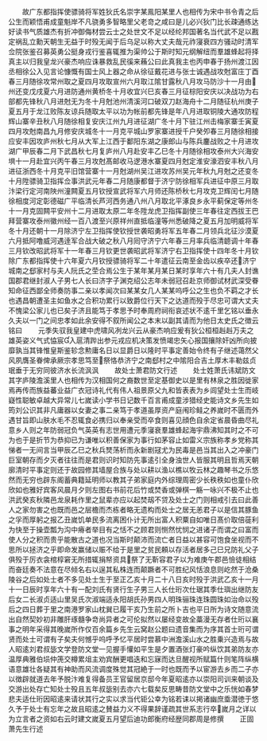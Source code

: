 <!-- { "loadSidebar": true } -->
　　故广东都指挥使骠骑将军姓狄氏名崇字某鳯阳某里人也相传为宋中书令青之后公生而颖悟甫成童魁岸不凡骁勇多智略里父老竒之咸曰是儿必兴狄门比长疎通练达好读书气质雄杰有折冲御侮材尝云士之处世文不足以经纶邦国著名当代武不足以戡定祸乱立勳天朝生无益于时殁无闻于后乌足以称大丈夫哉元祚寖衰四方骚动时清军佥院张鉴召募英勇公挺身戎行鉴喜辄推为渠帅公于斯时知元纲解纽而羣雄蜂起将择真主以归我皇龙兴豪杰响应诛暴救乱民徯来蘓公曰此真我主也丙申春于扬州渡江因丞相徐公入见言论慷慨有国士风上器之命从徐征戴花进与张士诚遇战攻尅富庄丁酉春三月随徐攻常州取之夏四月攻取宣州六月取江隂甘露秋八月攻马防沙十一月由州还变戊戌夏六月进防通州黄桥冬十月收宜兴巳亥春三月征棕阳安庆以决战功为右部都先锋秋八月进尅无为冬十月尅池州清溪河口破双刀赵海舟十二月随征杭州庚子夏五月于龙江败陈友谅兵随取太平以功为帐前都先锋是年八月进取铜陵大通攻防程辉山寨辛丑秋八月随徐相复安庆江州九月进征湖广冬十月下驻江州击梅家寨壬寅夏四月攻尅南昌九月修安庆城冬十一月克平城山罗家寨进授千户癸夘春三月随徐相接应安丰因攻庐州秋七月从大军上江西于鄱阳东湖之康郎山与陈兵鏖战败之十月进攻湖广甲辰春二月下武昌秋七月复庐州八月赴安丰乙巳冬十月随徐相攻泰州大兴海安埧十一月赴宜兴丙午春三月攻尅髙邮收马逻港水寨夏四月尅定淮安濠泗安丰秋八月进征浙西冬十月克平旧馆营寨十一月尅湖州吴江进攻苏州吴元年秋九月尅之还变冬十月陞骠骑卫指挥佥事洪武元年春二月随康都督于济宁防徐相军兵进征中原三月取汴梁行定河南陜州潼闗夏五月钦授宣武将军六月师还陈桥秋七月攻克卫辉闰七月随徐相度河定彰德磁广平临清长芦河西务通八州八月取北平涿良乡永平蓟保定等州冬十一月克固闗平安州十二月进取太原二年冬陞龙虎卫指挥副使三年春往定西拔王巴拜营寨攻泰州徽州经一百八渡至兴原祥州直抵临潼等州悉破降之夏五月加明威将军冬十月还朝十一月除济宁左卫指挥使钦授世袭昭勇将军五年春二月领兵北征沙漠夏六月抵阿噜威河遇逹军合战大破之秋八月囘守济宁六年春三月率兵临清聼调十年春三月钦改昭武将军十一年春三月钦更世袭昭武将军济宁右卫指挥使十四年冬十月钦除广东都指挥使十六年夏六月钦授骠骑将军二十年遣征云南至金齿以疾卒还济宁城南之郄家村与夫人阮氏之茔合焉公生于某年某月某日某时享年六十有几夫人封谯国郡君继封淑人子男七人长曰济字子渊克绍公志年未弱冠召赴京师御试材武深受眷知命征西鄙全师奏防事二亲以孝闻次曰某某女几人某某呜呼公之生也负不羁之才长也遇昌朝遭圣主如鱼水之合积功累行以致爵位行天下之达道而殁于尽忠可谓大丈夫不愧梁公家儿也已矣子济且能笃于孝思予时奉周府祠衔哀述状不逺千里乞铭以垂永久夫以一门之间忠孝如此余安得不叙所闻公之本末以副其请而为他日太史氏之徴云铭曰
　　元季失驭我皇建中虎啸风冽龙兴云从豪杰响应爰有狄公桓桓赳赳万夫之雄英姿义气式恊宸入扈清跸出参元戎应机决策发愤竭忠矢心报国攘除奸凶所向披靡孰当其锋惟皇斯鉴轸念勲庸名日以显爵日以隆时平事定善始令终有子继述蔼然父风夙膺圣眷俾承厥宗孝思笃至祭恪恭济宁之南郄村之中隂阳合吉土厚木丰勒兹贞珉垂于无穷同彼济水长流沨沨
　　故处士萧君防文行述
　　处士姓萧氏讳斌防文其字庐陵澹溪里人也相传为汉相国何之裔数世至定基御史以是里有林泉之胜因徙家焉再传而族益蕃业益广衣冠诗礼代有伟人祖景原父九和皆表表为乡闾望处士生而岐嶷性聪敏卓越大异常儿七嵗读小学书日记数千百言甫成童涉猎经史能诗文乡先生如筠刘公识其非凡庸器以女妻之事二亲笃于孝道虽厚资产庭闱珍鲑之养嵗时不匮而外遇甘旨即山肤水毛不忍辄食必携归以奉亲受而卒食则喜见顔色自余定省晨昏曲尽礼意乡人则之年防弱冠负气英英有志世用遭元季寖衰羣雄蜂起海宇鼎沸知其时之不可为也于是折节为恭抑已为谦唯以积善保家为事行如茅容止如雷义宗族称孝乡党称其悌者一无间言当甲辰乙巳之秋兵燹荡析而永新剧冦尤为民毒是邑当其出入之冲豪门巨室朝存而夕灭者往往而是君则识时知防先事逺引全身浊世人皆服其明且哲焉天朝廓清时平事定则还于故园修其墙屋合族与处以耕以渔以樵以牧云林之趣琴书之乐悠然而无穷也辟东阁蓄典籍延明师以教其子弟家庭内外综理周密少长秩秩如也童仆欣欣如也雅好宾客风晨月夕则左图右书前花后竹或焚香或弹棋一觞一咏兴不极不止也洪武癸亥秋隣邑龙泉耗作里之鼠辈亦应以起焚刼不贷及处士之门则相戒引去曰此善人之家勿害之也既而邑之层檐而杰栋者略无遗构而处士之居无恙君子以是信其豚鱼之孚而厚躬之报乙丑嵗饥单民多流离困仆计无所出富人积粟自如唯日髙价取倍蓰利为快至于操壶瓢为沟中瘠者举目有之恬不之顾君则恻然忧悯之进诸子而谓之曰富而使人分之积而贵乎能散古之道也况当斯时颠沛而流亡者日益以甚容可饱食坐视而不思所以拯济之乎即命发赢储以赈不给于是里之贫民頼以存活者居多己巳兄防礼父子俱殁于厉衣衾棺椁窘无所措辄捐帑资具祭了无靳容君子以为难庚午郡邑憸徒相结而奋廷奏不法意在尽倾名右以逞其私株连而颠蹶者不可胜纪风恬浪息则屹然于沧桑陵谷之后如处士者不多见处士生于至正乙亥十月二十八日亥时殁于洪武乙亥十一月十一日辰时享年六十有一配刘氏有贤行生子男三人长仕珩次仕琚其季仕璵出继防友后女二长淑贞适山里吴氏次淑端适永阳胡氏孙男四人明珠骊珠连珠圆珠如治命以殁后之四日葬于里之南港罗家山枕巽已履干亥乃生前之所卜吉也平日所为诗文随意流出自然契妙初非雕肝琢髓争竒尚异者之可伦拟然以屡经变故全藁漫无存者仕珩以襄事之明年采得其晚嵗所作仅百余篇乡先生云窝赵公题曰遗音集而为序其首士珩可谓贤而处士可谓有子矣夫何憾乎呜呼予忆平居时尝慕中洲澹溪山水之胜乗兴造焉与故人昭逺刘君叔毖文学登防文堂一见握手懽如平生是夕置酒张灯豪吟纵饮其弟防友亦温厚典雅伯埙仲箎交樽累俎主劝宾酬更唱迭和忘寐而达旦醒视所赋篇什则笔阵纵横语意雄壮各疑其有神助而风流调度殊觉其冠絶于一时也既而予以宦游去乡而二子亦以徴辟就道去年予脱汴难复得备员王官留居京邸今年夏昭逺亦以崇阳司训来朝谈及交游出处存亡知处士殁且五年叔毖别去亦六七载矣反思畴昔防文堂中之乐恍如春梦悲夫适仕珩因昭逺来请状其行之实以求当代钜公幸为铭若诔以掲诸幽庶埀潜徳于悠久予于处士有忘年之故且昭逺之賛益力义不得果辞谨疏其世系志行卒嵗月之详以为立言者之资如右云时建文嵗夏五月望后迪功郎衡府经歴同郡周是修撰
　　正固萧先生行述
